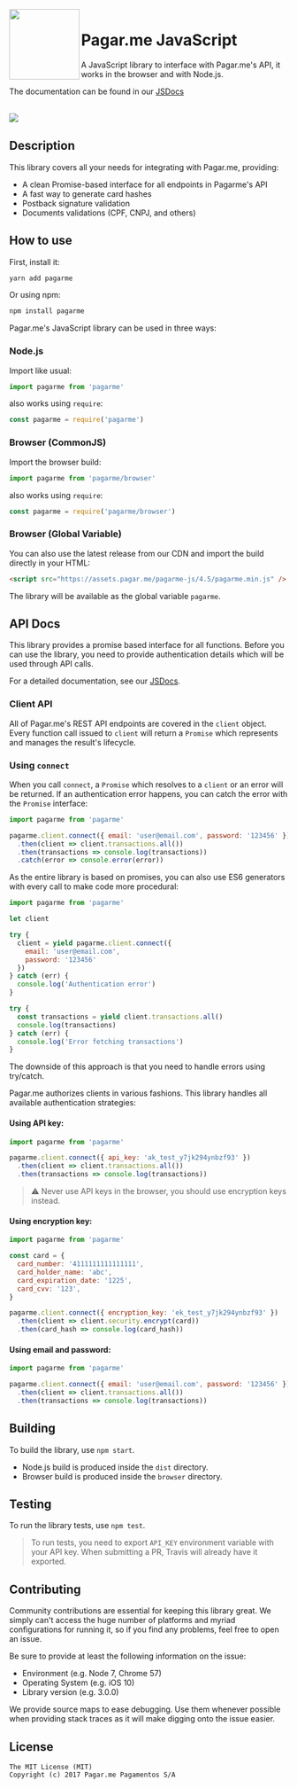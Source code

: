 <img src="https://avatars1.githubusercontent.com/u/3846050?v=4&s=200" width="127px" height="127px" align="left"/>

# Pagar.me JavaScript

A JavaScript library to interface with Pagar.me's API, it works in the browser
and with Node.js.

The documentation can be found in our [JSDocs](https://pagarme.github.io/pagarme-js)

<br>

<a href="https://travis-ci.org/pagarme/pagarme-js" >
  <img src="https://travis-ci.org/pagarme/pagarme-js.svg?branch=master" align="left" />
</a>

<br>

## Description

This library covers all your needs for integrating with Pagar.me, providing:

* A clean Promise-based interface for all endpoints in Pagarme's API
* A fast way to generate card hashes
* Postback signature validation
* Documents validations (CPF, CNPJ, and others)

## How to use

First, install it:

```bash
yarn add pagarme
```

Or using npm:

```bash
npm install pagarme
```

Pagar.me's JavaScript library can be used in three ways:

### Node.js

Import like usual:

```js
import pagarme from 'pagarme'
```

also works using `require`:

```js
const pagarme = require('pagarme')
```

### Browser (CommonJS)

Import the browser build:

```js
import pagarme from 'pagarme/browser'
```

also works using `require`:

```js
const pagarme = require('pagarme/browser')
```

### Browser (Global Variable)

You can also use the latest release from our CDN and import the build
directly in your HTML:

```html
<script src="https://assets.pagar.me/pagarme-js/4.5/pagarme.min.js" />
```

The library will be available as the global variable `pagarme`.

## API Docs

This library provides a promise based interface for all functions. Before you
can use the library, you need to provide authentication details which will be
used through API calls.

For a detailed documentation, see our [JSDocs](https://pagarme.github.io/pagarme-js).

### Client API

All of Pagar.me's REST API endpoints are covered in the `client` object. Every
function call issued to `client` will return a `Promise` which represents and
manages the result's lifecycle.

### Using `connect`

When you call `connect`, a `Promise` which resolves to a `client` or an
error will be returned. If an authentication error happens, you can catch
the error with the `Promise` interface:

```javascript
import pagarme from 'pagarme'

pagarme.client.connect({ email: 'user@email.com', password: '123456' })
  .then(client => client.transactions.all())
  .then(transactions => console.log(transactions))
  .catch(error => console.error(error))
```

As the entire library is based on promises, you can also use ES6 generators
with every call to make code more procedural:

```javascript
import pagarme from 'pagarme'

let client

try {
  client = yield pagarme.client.connect({
    email: 'user@email.com',
    password: '123456'
  })
} catch (err) {
  console.log('Authentication error')
}

try {
  const transactions = yield client.transactions.all()
  console.log(transactions)
} catch (err) {
  console.log('Error fetching transactions')
}
```

The downside of this approach is that you need to handle errors using try/catch.

Pagar.me authorizes clients in various fashions. This library handles all
available authentication strategies:

#### Using API key:

```javascript
import pagarme from 'pagarme'

pagarme.client.connect({ api_key: 'ak_test_y7jk294ynbzf93' })
  .then(client => client.transactions.all())
  .then(transactions => console.log(transactions))
```

> :warning: Never use API keys in the browser, you should use encryption keys instead.

#### Using encryption key:

```javascript
import pagarme from 'pagarme'

const card = {
  card_number: '4111111111111111',
  card_holder_name: 'abc',
  card_expiration_date: '1225',
  card_cvv: '123',
}

pagarme.client.connect({ encryption_key: 'ek_test_y7jk294ynbzf93' })
  .then(client => client.security.encrypt(card))
  .then(card_hash => console.log(card_hash))
```

#### Using email and password:

```javascript
import pagarme from 'pagarme'

pagarme.client.connect({ email: 'user@email.com', password: '123456' })
  .then(client => client.transactions.all())
  .then(transactions => console.log(transactions))
```

## Building

To build the library, use `npm start`.

* Node.js build is produced inside the `dist` directory.
* Browser build is produced inside the `browser` directory.

## Testing

To run the library tests, use `npm test`.

>To run tests, you need to export `API_KEY` environment variable with your
API key. When submitting a PR, Travis will already have it exported.

## Contributing

Community contributions are essential for keeping this library great. We
simply can't access the huge number of platforms and myriad configurations
for running it, so if you find any problems, feel free to open an issue.

Be sure to provide at least the following information on the issue:

* Environment (e.g. Node 7, Chrome 57)
* Operating System (e.g. iOS 10)
* Library version (e.g. 3.0.0)

We provide source maps to ease debugging. Use them whenever possible when
providing stack traces as it will make digging onto the issue easier.

## License

```
The MIT License (MIT)
Copyright (c) 2017 Pagar.me Pagamentos S/A
```
